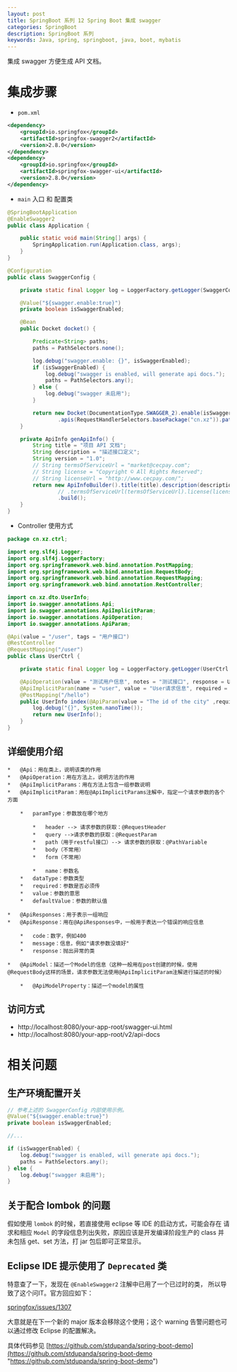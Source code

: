 ```yaml
---
layout: post
title: SpringBoot 系列 12 Spring Boot 集成 swagger
categories: SpringBoot
description: SpringBoot 系列
keywords: Java, spring, springboot, java, boot, mybatis
---
```


集成 swagger 方便生成 API 文档。

# 集成步骤

- `pom.xml`

```xml
<dependency>
    <groupId>io.springfox</groupId>
    <artifactId>springfox-swagger2</artifactId>
    <version>2.8.0</version>
</dependency>
<dependency>
    <groupId>io.springfox</groupId>
    <artifactId>springfox-swagger-ui</artifactId>
    <version>2.8.0</version>
</dependency>
```

- `main` 入口 和 配置类

```java
@SpringBootApplication
@EnableSwagger2
public class Application {

    public static void main(String[] args) {
        SpringApplication.run(Application.class, args);
    }
}

@Configuration
public class SwaggerConfig {

    private static final Logger log = LoggerFactory.getLogger(SwaggerConfig.class);

    @Value("${swagger.enable:true}")
    private boolean isSwaggerEnabled;

    @Bean
    public Docket docket() {

        Predicate<String> paths;
        paths = PathSelectors.none();

        log.debug("swagger.enable: {}", isSwaggerEnabled);
        if (isSwaggerEnabled) {
            log.debug("swagger is enabled, will generate api docs.");
            paths = PathSelectors.any();
        } else {
            log.debug("swagger 未启用");
        }

        return new Docket(DocumentationType.SWAGGER_2).enable(isSwaggerEnabled).apiInfo(genApiInfo()).select()
                .apis(RequestHandlerSelectors.basePackage("cn.xz")).paths(paths).build();
    }

    private ApiInfo genApiInfo() {
        String title = "项目 API 文档";
        String description = "描述接口定义";
        String version = "1.0";
        // String termsOfServiceUrl = "market@cecpay.com";
        // String license = "Copyright © All Rights Reserved";
        // String licenseUrl = "http://www.cecpay.com/";
        return new ApiInfoBuilder().title(title).description(description).version(version)
                // .termsOfServiceUrl(termsOfServiceUrl).license(license).licenseUrl(licenseUrl)
                .build();
    }
}
```

- Controller 使用方式

```java
package cn.xz.ctrl;

import org.slf4j.Logger;
import org.slf4j.LoggerFactory;
import org.springframework.web.bind.annotation.PostMapping;
import org.springframework.web.bind.annotation.RequestBody;
import org.springframework.web.bind.annotation.RequestMapping;
import org.springframework.web.bind.annotation.RestController;

import cn.xz.dto.UserInfo;
import io.swagger.annotations.Api;
import io.swagger.annotations.ApiImplicitParam;
import io.swagger.annotations.ApiOperation;
import io.swagger.annotations.ApiParam;

@Api(value = "/user", tags = "用户接口")
@RestController
@RequestMapping("/user")
public class UserCtrl {

    private static final Logger log = LoggerFactory.getLogger(UserCtrl.class);

    @ApiOperation(value = "测试用户信息", notes = "测试接口", response = UserInfo.class)
    @ApiImplicitParam(name = "user", value = "User请求信息", required = true ,dataType = "UserInfo")
    @PostMapping("/hello")
    public UserInfo index(@ApiParam(value = "The id of the city" ,required=true )@RequestBody UserInfo user) {
        log.debug("{}", System.nanoTime());
        return new UserInfo();
    }
}
```

## 详细使用介绍

```
*   @Api：用在类上，说明该类的作用
*   @ApiOperation：用在方法上，说明方法的作用
*   @ApiImplicitParams：用在方法上包含一组参数说明
*   @ApiImplicitParam：用在@ApiImplicitParams注解中，指定一个请求参数的各个方面

    *   paramType：参数放在哪个地方

        *   header --> 请求参数的获取：@RequestHeader
        *   query -->请求参数的获取：@RequestParam
        *   path（用于restful接口）--> 请求参数的获取：@PathVariable
        *   body（不常用）
        *   form（不常用）

        *   name：参数名
    *   dataType：参数类型
    *   required：参数是否必须传
    *   value：参数的意思
    *   defaultValue：参数的默认值

*   @ApiResponses：用于表示一组响应
*   @ApiResponse：用在@ApiResponses中，一般用于表达一个错误的响应信息

    *   code：数字，例如400
    *   message：信息，例如"请求参数没填好"
    *   response：抛出异常的类

*   @ApiModel：描述一个Model的信息（这种一般用在post创建的时候，使用@RequestBody这样的场景，请求参数无法使用@ApiImplicitParam注解进行描述的时候）

    *   @ApiModelProperty：描述一个model的属性
```

## 访问方式

- http://localhost:8080/your-app-root/swagger-ui.html
- http://localhost:8080/your-app-root/v2/api-docs

# 相关问题

## 生产环境配置开关

```java
// 参考上述的 SwaggerConfig 内部使用示例。
@Value("${swagger.enable:true}")
private boolean isSwaggerEnabled;

//...

if (isSwaggerEnabled) {
    log.debug("swagger is enabled, will generate api docs.");
    paths = PathSelectors.any();
} else {
    log.debug("swagger 未启用");
}
```

## 关于配合 lombok 的问题

假如使用 `lombok` 的时候，若直接使用 eclipse 等 IDE 的启动方式，可能会存在 请求和相应 `Model` 的字段信息列出失败，原因应该是开发编译阶段生产的 class 并未包括 get、set 方法，打 jar 包后即可正常显示。

## Eclipse IDE 提示使用了 `Deprecated` 类

特意查了一下，发现在 `@EnableSwagger2` 注解中已用了一个已过时的类， 所以导致了这个问IT。官方回应如下：

[springfox/issues/1307](https://github.com/springfox/springfox/issues/1307)

大意就是在下一个新的 major 版本会移除这个使用；这个 warning 告警问题也可以通过修改 Eclipse 的配置解决。

具体代码参见 [https://github.com/stdupanda/spring-boot-demo](https://github.com/stdupanda/spring-boot-demo "https://github.com/stdupanda/spring-boot-demo")
